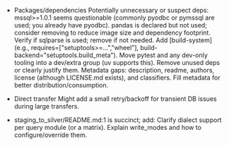 * Packages/dependencies
Potentially unnecessary or suspect deps:
mssql>=1.0.1 seems questionable (commonly pyodbc or pymssql are used; you already have pyodbc).
pandas is declared but not used; consider removing to reduce image size and dependency footprint.
Verify if sqlparse is used; remove if not needed.
Add [build-system] (e.g., requires=["setuptools>=...","wheel"], build-backend="setuptools.build_meta").
Move pytest and any dev-only tooling into a dev/extra group (uv supports this).
Remove unused deps or clearly justify them.
Metadata gaps: description, readme, authors, license (although LICENSE.md exists), and classifiers.
Fill metadata for better distribution/consumption.

* Direct transfer
Might add a small retry/backoff for transient DB issues during large transfers.

* staging_to_silver/README.md:1 is succinct; add:
Clarify dialect support per query module (or a matrix).
Explain write_modes and how to configure/override them.

